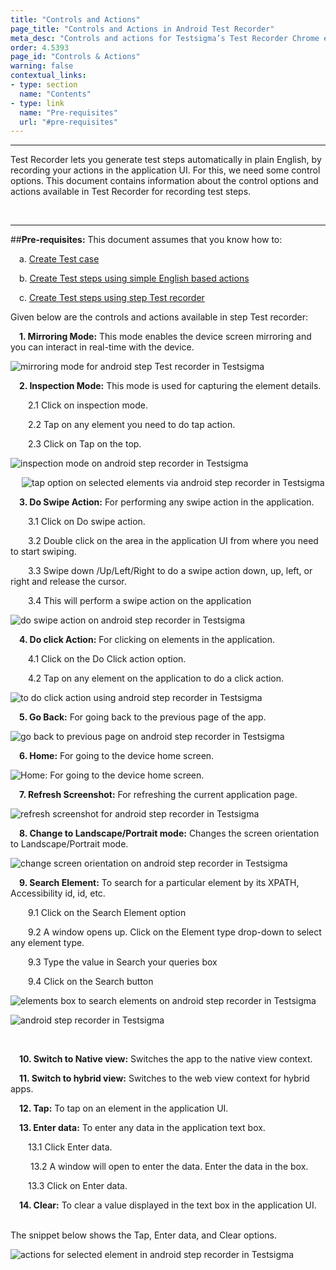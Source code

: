 ```yaml
---
title: "Controls and Actions"
page_title: "Controls and Actions in Android Test Recorder"
meta_desc: "Controls and actions for Testsigma’s Test Recorder Chrome extension."
order: 4.5393
page_id: "Controls & Actions"
warning: false
contextual_links:
- type: section
  name: "Contents" 
- type: link
  name: "Pre-requisites"
  url: "#pre-requisites"
---
```


---
Test Recorder lets you generate test steps automatically in plain English, by recording your actions in the application UI. For this, we need some control options. This document contains information about the control options and actions available in Test Recorder for recording test steps. 

&emsp;

---
##**Pre-requisites:**
This document assumes that you know how to:

&emsp;a. [Create Test case](https://testsigma.com/docs/test-cases/manage/add-edit-delete/)

&emsp;b. [Create Test steps using simple English based actions](https://testsigma.com/docs/test-cases/create-steps-nl/overview/)

&emsp;c. [Create Test steps using step Test recorder](https://testsigma.com/docs/test-cases/create-steps-recorder/web-apps/overview/)

Given below are the controls and actions available in step Test recorder:
 
&emsp;**1. Mirroring Mode:** This mode enables the device screen mirroring and you can interact in real-time with the device.

![mirroring mode for android step Test recorder in Testsigma](https://docs.testsigma.com/images/controls-and-actions/mirroring-mode-android-step-recorder.png)

&emsp;**2. Inspection Mode:** This mode is used for capturing the element details.
   
&emsp;&emsp;2.1 Click on inspection mode.

&emsp;&emsp;2.2 Tap on any element you need to do tap action.

&emsp;&emsp;2.3 Click on Tap on the top.

![inspection mode on android step recorder in Testsigma](https://docs.testsigma.com/images/controls-and-actions/inspection-mode-android-step-recorder.png)

&emsp;
![tap option on selected elements via android step recorder in Testsigma](https://docs.testsigma.com/images/controls-and-actions/tap-option-selected-elements-android-step-recorder.png)


&emsp;**3. Do Swipe Action:** For performing any swipe action in the application.

&emsp;&emsp;3.1 Click on Do swipe action.

&emsp;&emsp;3.2 Double click on the area in the application UI from where you need to start swiping.

&emsp;&emsp;3.3 Swipe down /Up/Left/Right to do a swipe action down, up, left, or right and release the cursor.

&emsp;&emsp;3.4 This will perform a swipe action on the application

![do swipe action on android step recorder in Testsigma](https://docs.testsigma.com/images/controls-and-actions/do-swipe-action-android-step-recorder.png)

&emsp;**4. Do click Action:** For clicking on elements in the application.
   
&emsp;&emsp;4.1 Click on the Do Click action option.

&emsp;&emsp;4.2 Tap on any element on the application to do a click action.

![to do click action using android step recorder in Testsigma](https://docs.testsigma.com/images/controls-and-actions/click-on-elements-android-step-recorder.png)

&emsp;**5. Go Back:** For going back to the previous page of the app.

![go back to previous page on android step recorder in Testsigma](https://docs.testsigma.com/images/controls-and-actions/go-back-android-step-recorder.png)

&emsp;**6. Home:** For going to the device home screen.

![Home: For going to the device home screen.](https://docs.testsigma.com/images/controls-and-actions/go-to-homepage-android-step-recorder.png)

&emsp;**7. Refresh Screenshot:** For refreshing the current application page.

![refresh screenshot for android step recorder in Testsigma](https://docs.testsigma.com/images/controls-and-actions/refresh-screenshot-android-step-recorder.png)

&emsp;**8. Change to Landscape/Portrait mode:** Changes the screen orientation to Landscape/Portrait mode.

![change screen orientation on android step recorder in Testsigma](https://docs.testsigma.com/images/controls-and-actions/change-screen-orientation-android-step-recorder.png)

&emsp;**9. Search Element:** To search for a particular element by its XPATH, Accessibility id, id, etc.
    
&emsp;&emsp;9.1 Click on the Search Element option

&emsp;&emsp;9.2 A window opens up. Click on the Element type drop-down to select any element type.

&emsp;&emsp;9.3 Type the value in Search your queries box

&emsp;&emsp;9.4 Click on the Search button 

![elements box to search elements on android step recorder in Testsigma](https://docs.testsigma.com/images/controls-and-actions/elements-box-to-search-android-step-recorder.png)
 
 ![android step recorder in Testsigma](https://docs.testsigma.com/images/controls-and-actions/search-element-by-type-android-step-recorder.png)

&emsp;

&emsp;**10. Switch to Native view:** Switches the app to the native view context.
   
&emsp;**11. Switch to hybrid view:** Switches to the web view context for hybrid apps.
    
&emsp;**12. Tap:** To tap on an element in the application UI.
    
&emsp;**13. Enter data:** To enter any data in the application text box.

&emsp;&emsp;13.1 Click Enter data.

&emsp;&emsp; 13.2 A window will open to enter the data. Enter the data in the box.

&emsp;&emsp;13.3 Click on Enter data.

&emsp;**14. Clear:** To clear a value displayed in the text box in the application UI.
    
&emsp;    
The snippet below shows the Tap, Enter data, and Clear options.

![actions for selected element in android step recorder in Testsigma](https://docs.testsigma.com/images/controls-and-actions/actions-for-selected-element-android-step-recorder.png)

